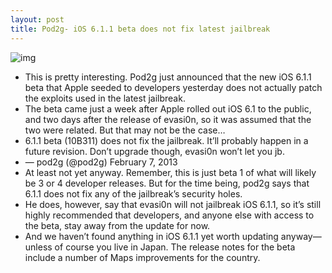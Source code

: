 ```yaml
---
layout: post
title: Pod2g- iOS 6.1.1 beta does not fix latest jailbreak
---
```

![img](http://media.idownloadblog.com/wp-content/uploads/2013/02/evasi0n-initializing-offsets.jpg)
* This is pretty interesting. Pod2g just announced that the new iOS 6.1.1 beta that Apple seeded to developers yesterday does not actually patch the exploits used in the latest jailbreak.
* The beta came just a week after Apple rolled out iOS 6.1 to the public, and two days after the release of evasi0n, so it was assumed that the two were related. But that may not be the case…
* 6.1.1 beta (10B311) does not fix the jailbreak. It’ll probably happen in a future revision. Don’t upgrade though, evasi0n won’t let you jb.
* — pod2g (@pod2g) February 7, 2013
* At least not yet anyway. Remember, this is just beta 1 of what will likely be 3 or 4 developer releases. But for the time being, pod2g says that 6.1.1 does not fix any of the jailbreak’s security holes.
* He does, however, say that evasi0n will not jailbreak iOS 6.1.1, so it’s still highly recommended that developers, and anyone else with access to the beta, stay away from the update for now.
* And we haven’t found anything in iOS 6.1.1 yet worth updating anyway—unless of course you live in Japan. The release notes for the beta include a number of Maps improvements for the country.

